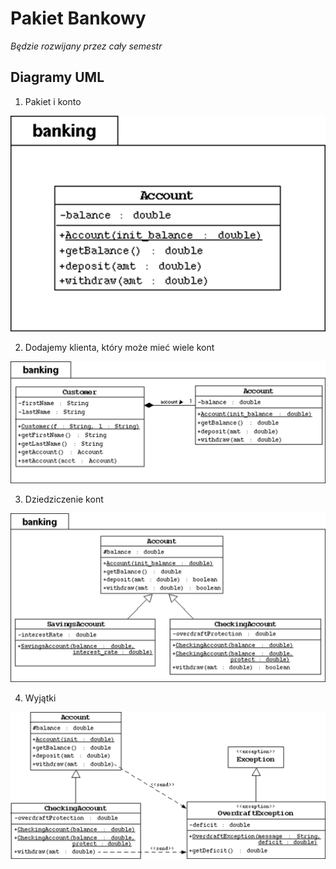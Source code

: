# Pakiet Bankowy #
_Będzie rozwijany przez cały semestr_

## Diagramy UML ##

1. Pakiet i konto

![img.png](img.png)

2. Dodajemy klienta, który może mieć wiele kont

![img_1.png](img_1.png)

3. Dziedziczenie kont

![img_2.png](img_2.png)

4. Wyjątki

![img_3.png](img_3.png)